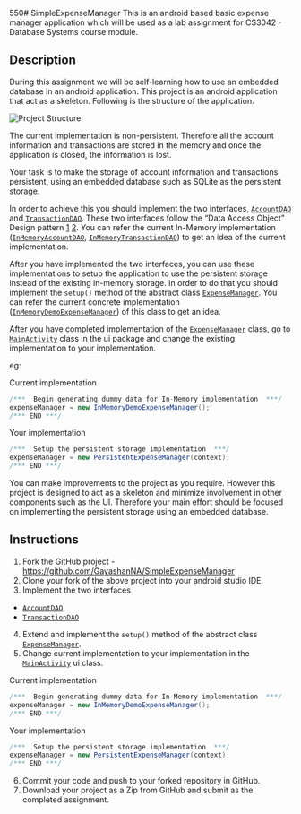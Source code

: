 550# SimpleExpenseManager
This is an android based basic expense manager application which will be used as a lab assignment for CS3042 - Database Systems course module.

## Description
During this assignment we will be self-learning how to use an embedded database in an android application. This project is an android application that act as a skeleton. Following is the structure of the application.

![Project Structure](https://photos-6.dropbox.com/t/2/AABUCZrAwldw_NV3Ifvnp7oC4gSKnSgQpobs4XewmqyOfw/12/9253042/png/32x32/3/1449064800/0/2/simpleexpensemanager_project_structure.png/EICo8gYY42wgAigC/W5KIhq-w862dGqauYIvo4akPhVyFsdz4o9X_TOOCnjA?size_mode=3&size=1024x768)

The current implementation is non-persistent. Therefore all the account information and transactions are stored in the memory and once the application is closed, the information is lost.

Your task is to make the storage of account information and transactions persistent, using an embedded database such as SQLite as the persistent storage.

In order to achieve this you should implement the two interfaces, [`AccountDAO`](/app/src/main/java/lk/ac/mrt/cse/dbs/simpleexpensemanager/data/AccountDAO.java) and [`TransactionDAO`](/app/src/main/java/lk/ac/mrt/cse/dbs/simpleexpensemanager/data/TransactionDAO.java). These two interfaces follow the “Data Access Object” Design pattern [1](http://www.oracle.com/technetwork/java/dataaccessobject-138824.html) [2](http://www.tutorialspoint.com/design_pattern/data_access_object_pattern.htm). You can refer the current In-Memory implementation ([`InMemoryAccountDAO`](/app/src/main/java/lk/ac/mrt/cse/dbs/simpleexpensemanager/data/impl/InMemoryAccountDAO.java), [`InMemoryTransactionDAO`](/app/src/main/java/lk/ac/mrt/cse/dbs/simpleexpensemanager/data/impl/InMemoryTransactionDAO.java)) to get an idea of the current implementation.

After you have implemented the two interfaces, you can use these implementations to setup the application to use the persistent storage instead of the existing in-memory storage. In order to do that you should implement the `setup()` method of the abstract class [`ExpenseManager`](/app/src/main/java/lk/ac/mrt/cse/dbs/simpleexpensemanager/control/ExpenseManager.java). You can refer the current concrete implementation ([`InMemoryDemoExpenseManager`](/app/src/main/java/lk/ac/mrt/cse/dbs/simpleexpensemanager/control/InMemoryDemoExpenseManager.java)) of this class to get an idea.

After you have completed implementation of the [`ExpenseManager`](/app/src/main/java/lk/ac/mrt/cse/dbs/simpleexpensemanager/control/ExpenseManager.java) class, go to [`MainActivity`](/app/src/main/java/lk/ac/mrt/cse/dbs/simpleexpensemanager/ui/MainActivity.java) class in the ui package and change the existing implementation to your implementation.

eg:

Current implementation
``` Java
/***  Begin generating dummy data for In-Memory implementation  ***/
expenseManager = new InMemoryDemoExpenseManager();
/*** END ***/
```

Your implementation
``` Java
/***  Setup the persistent storage implementation  ***/
expenseManager = new PersistentExpenseManager(context);
/*** END ***/
```

You can make improvements to the project as you require. However this project is designed to act as a skeleton and minimize involvement in other components such as the UI. Therefore your main effort should be focused on implementing the persistent storage using an embedded database.

## Instructions
1. Fork the GitHub project - https://github.com/GayashanNA/SimpleExpenseManager
2. Clone your fork of the above project into your android studio IDE.
3. Implement the two interfaces
  * [`AccountDAO`](/app/src/main/java/lk/ac/mrt/cse/dbs/simpleexpensemanager/data/AccountDAO.java)
  * [`TransactionDAO`](/app/src/main/java/lk/ac/mrt/cse/dbs/simpleexpensemanager/data/TransactionDAO.java)
4. Extend and implement the `setup()` method of the abstract class [`ExpenseManager`](/app/src/main/java/lk/ac/mrt/cse/dbs/simpleexpensemanager/control/ExpenseManager.java).
5. Change current implementation to your implementation in the [`MainActivity`](/app/src/main/java/lk/ac/mrt/cse/dbs/simpleexpensemanager/ui/MainActivity.java) ui class.

  Current implementation
  ```Java
  /***  Begin generating dummy data for In-Memory implementation  ***/
  expenseManager = new InMemoryDemoExpenseManager();
  /*** END ***/
  ```
  Your implementation
  ```Java
  /***  Setup the persistent storage implementation  ***/
  expenseManager = new PersistentExpenseManager(context);
  /*** END ***/
  ```
6. Commit your code and push to your forked repository in GitHub.
7. Download your project as a Zip from GitHub and submit as the completed assignment.

